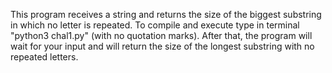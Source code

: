 This program receives a string and returns the size of the biggest substring in which no letter is repeated.
To compile and execute type in terminal "python3 chal1.py" (with no quotation marks).
After that, the program will wait for your input and will return the size of the longest substring with no repeated letters.
